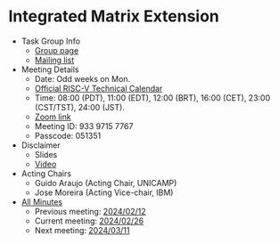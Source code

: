 
# Integrated Matrix Extension

* Task Group Info
  * [Group page](https://lists.riscv.org/g/tech-integrated-matrix-extension)
  * [Mailing list](https://lists.riscv.org/g/tech-integrated-matrix-extension/topics)
* Meeting Details
  * Date: Odd weeks on Mon.
  * [Official RISC-V Technical Calendar](https://tech.riscv.org/calendar/)
  * Time: 08:00 (PDT), 11:00 (EDT), 12:00 (BRT), 16:00 (CET), 23:00 (CST/TST), 24:00 (JST).
  * [Zoom link](https://zoom.us/j/93397157767?pwd=UE0vbWJEU0dFSXR4dlp5NGZjaUJJdz09)
  * Meeting ID: 933 9715 7767
  * Passcode: 051351
* Disclaimer
  * Slides
  * [Video](https://drive.google.com/file/d/1NddUrkHPJukhUo8OeD7uvrWCqRaMt9zx/view) 
* Acting Chairs
  * Guido Araujo  (Acting Chair, UNICAMP)
  * Jose Moreira  (Acting Vice-chair, IBM)
* [All Minutes](https://github.com/riscv-admin/integrated-matrix-extension/wiki/IME-TG-Minutes)
  * Previous meeting: [2024/02/12](https://github.com/riscv-admin/integrated-matrix-extension/wiki/IME-TG-Minutes#20240212)
  * Current meeting: [2024/02/26](https://github.com/riscv-admin/integrated-matrix-extension/wiki/IME-TG-Minutes#20240226)
  * Next meeting: [2024/03/11](https://github.com/riscv-admin/integrated-matrix-extension/wiki/IME-TG-Minutes#20240311)


